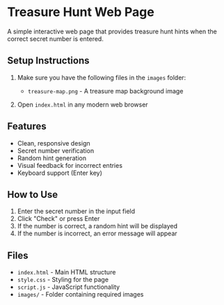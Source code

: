 # Treasure Hunt Web Page

A simple interactive web page that provides treasure hunt hints when the correct secret number is entered.

## Setup Instructions

1. Make sure you have the following files in the `images` folder:
   - `treasure-map.png` - A treasure map background image

2. Open `index.html` in any modern web browser

## Features

- Clean, responsive design
- Secret number verification
- Random hint generation
- Visual feedback for incorrect entries
- Keyboard support (Enter key)

## How to Use

1. Enter the secret number in the input field
2. Click "Check" or press Enter
3. If the number is correct, a random hint will be displayed
4. If the number is incorrect, an error message will appear

## Files

- `index.html` - Main HTML structure
- `style.css` - Styling for the page
- `script.js` - JavaScript functionality
- `images/` - Folder containing required images